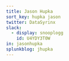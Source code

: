 ```yaml
---
title: Jason Hupka
sort_key: hupka jason
twitter: DataSyrinx
slack: 
  - display: snooplogg
    id: U4YDY3T0W
in: jasonhupka
splunkblog: jhupka
---
```

